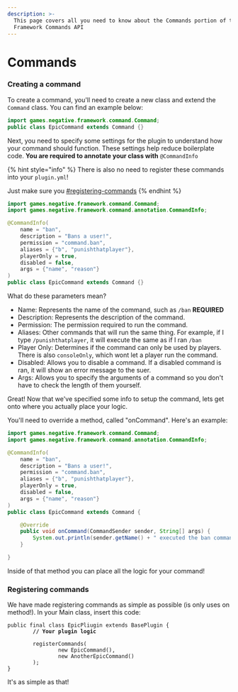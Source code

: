 ```yaml
---
description: >-
  This page covers all you need to know about the Commands portion of the
  Framework Commands API
---
```


# Commands

### Creating a command

To create a command, you'll need to create a new class and extend the `Command` class. You can find an example below:

```java
import games.negative.framework.command.Command;
public class EpicCommand extends Command {}
```

Next, you need to specify some settings for the plugin to understand how your command should function. These settings help reduce boilerplate code. **You are required to annotate your class with** `@CommandInfo`

{% hint style="info" %}
There is also no need to register these commands into your `plugin.yml`!&#x20;

Just make sure you [#registering-commands](commands.md#registering-commands "mention")
{% endhint %}

```java
import games.negative.framework.command.Command;
import games.negative.framework.command.annotation.CommandInfo;

@CommandInfo(
    name = "ban",
    description = "Bans a user!",
    permission = "command.ban",
    aliases = {"b", "punishthatplayer"},
    playerOnly = true,
    disabled = false,
    args = {"name", "reason"}
)
public class EpicCommand extends Command {}
```

What do these parameters mean?

* Name: Represents the name of the command, such as `/ban` **REQUIRED**
* Description: Represents the description of the command.
* Permission: The permission required to run the command.
* Aliases: Other commands that will run the same thing. For example, if I type `/punishthatplayer`, it will execute the same as if I ran `/ban`
* Player Only: Determines if the command can only be used by players. There is also `consoleOnly`, which wont let a player run the command.
* Disabled: Allows you to disable a command. If a disabled command is ran, it will show an error message to the suer.
* Args: Allows you to specify the arguments of a command so you don't have to check the length of them yourself.

Great! Now that we've specified some info to setup the command, lets get onto where you actually place your logic.

You'll need to override a method, called "onCommand". Here's an example:

```java
import games.negative.framework.command.Command;
import games.negative.framework.command.annotation.CommandInfo;

@CommandInfo(
    name = "ban",
    description = "Bans a user!",
    permission = "command.ban",
    aliases = {"b", "punishthatplayer"},
    playerOnly = true,
    disabled = false,
    args = {"name", "reason"}
)
public class EpicCommand extends Command {

    @Override
    public void onCommand(CommandSender sender, String[] args) {
        System.out.println(sender.getName() + " executed the ban command!");
    }

}
```

Inside of that method you can place all the logic for your command!&#x20;

### Registering commands

We have made registering commands as simple as possible (is only uses on method!). In your Main class, insert this code:

<pre class="language-java"><code class="lang-java">public final class EpicPliugin extends BasePlugin {
<strong>        // Your plugin logic
</strong>            
        registerCommands(
                new EpicCommand(),
                new AnotherEpicCommand()
        );
}</code></pre>

It's as simple as that!&#x20;
